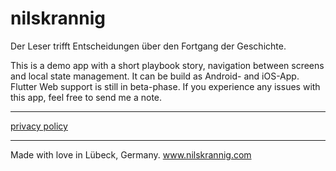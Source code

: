 # nilskrannig

Der Leser trifft Entscheidungen über den Fortgang der Geschichte.

This is a demo app with a short playbook story, navigation between screens and local state management. It can be build as Android- and iOS-App. Flutter Web support is still in beta-phase. If you experience any issues with this app, feel free to send me a note.

---

<a href="https://nilskrannig.com/privacy-policy-spielbuch.html">privacy policy</a>

---

Made with love in Lübeck, Germany.
www.nilskrannig.com
